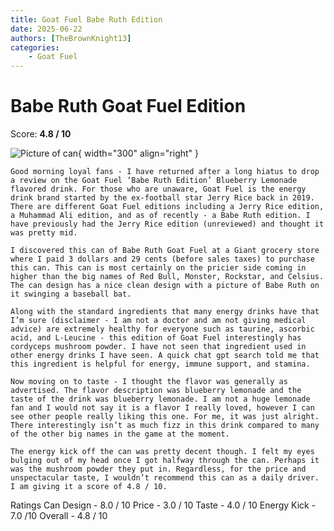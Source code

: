 ```yaml
---
title: Goat Fuel Babe Ruth Edition
date: 2025-06-22
authors: [TheBrownKnight13]
categories:
    - Goat Fuel
---
```


# Babe Ruth Goat Fuel Edition
Score: **4.8 / 10**

![Picture of can](images/goat_fuel_babe_ruth_edition.jpg){ width="300" align="right" }

	Good morning loyal fans - I have returned after a long hiatus to drop a review on the Goat Fuel ‘Babe Ruth Edition’ Blueberry Lemonade flavored drink. For those who are unaware, Goat Fuel is the energy drink brand started by the ex-football star Jerry Rice back in 2019. There are different Goat Fuel editions including a Jerry Rice edition, a Muhammad Ali edition, and as of recently - a Babe Ruth edition. I have previously had the Jerry Rice edition (unreviewed) and thought it was pretty mid. 

	I discovered this can of Babe Ruth Goat Fuel at a Giant grocery store where I paid 3 dollars and 29 cents (before sales taxes) to purchase this can. This can is most certainly on the pricier side coming in higher than the big names of Red Bull, Monster, Rockstar, and Celsius. The can design has a nice clean design with a picture of Babe Ruth on it swinging a baseball bat. 
	
 	Along with the standard ingredients that many energy drinks have that I’m sure (disclaimer - I am not a doctor and am not giving medical advice) are extremely healthy for everyone such as taurine, ascorbic acid, and L-Leucine - this edition of Goat Fuel interestingly has cordyceps mushroom powder. I have not seen that ingredient used in other energy drinks I have seen. A quick chat gpt search told me that this ingredient is helpful for energy, immune support, and stamina.
	
 	Now moving on to taste - I thought the flavor was generally as advertised. The flavor description was blueberry lemonade and the taste of the drink was blueberry lemonade. I am not a huge lemonade fan and I would not say it is a flavor I really loved, however I can see other people really liking this one. For me, it was just alright. There interestingly isn’t as much fizz in this drink compared to many of the other big names in the game at the moment. 
	
 	The energy kick off the can was pretty decent though. I felt my eyes bulging out of my head once I got halfway through the can. Perhaps it was the mushroom powder they put in. Regardless, for the price and unspectacular taste, I wouldn’t recommend this can as a daily driver. I am giving it a score of 4.8 / 10.


Ratings
Can Design - 8.0  / 10
Price - 3.0  / 10
Taste -  4.0 / 10
Energy Kick  - 7.0 /10
Overall - 4.8 / 10
